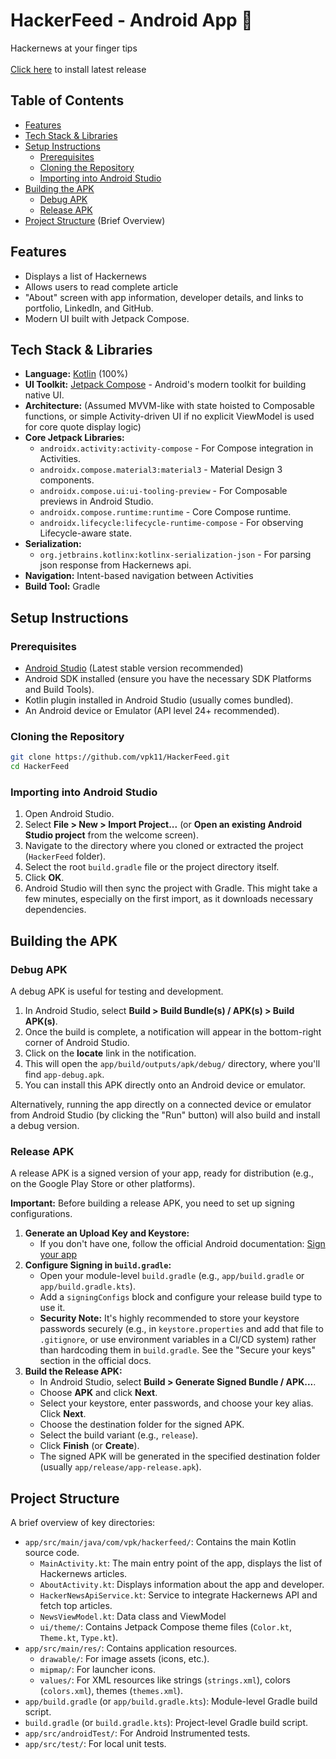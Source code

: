 # HackerFeed - Android App 🤖

Hackernews at your finger tips\
\
[Click here](https://github.com/vpk11/Hackerfeed/releases/tag/1.0.0) to install latest release

## Table of Contents

- [Features](#features)
- [Tech Stack & Libraries](#tech-stack--libraries)
- [Setup Instructions](#setup-instructions)
  - [Prerequisites](#prerequisites)
  - [Cloning the Repository](#cloning-the-repository)
  - [Importing into Android Studio](#importing-into-android-studio)
- [Building the APK](#building-the-apk)
  - [Debug APK](#debug-apk)
  - [Release APK](#release-apk)
- [Project Structure](#project-structure) (Brief Overview)
## Features

*   Displays a list of Hackernews
*   Allows users to read complete article
*   "About" screen with app information, developer details, and links to portfolio, LinkedIn, and GitHub.
*   Modern UI built with Jetpack Compose.

## Tech Stack & Libraries

*   **Language:** [Kotlin](https://kotlinlang.org/) (100%)
*   **UI Toolkit:** [Jetpack Compose](https://developer.android.com/jetpack/compose) - Android's modern toolkit for building native UI.
*   **Architecture:** (Assumed MVVM-like with state hoisted to Composable functions, or simple Activity-driven UI if no explicit ViewModel is used for core quote display logic)
*   **Core Jetpack Libraries:**
    *   `androidx.activity:activity-compose` - For Compose integration in Activities.
    *   `androidx.compose.material3:material3` - Material Design 3 components.
    *   `androidx.compose.ui:ui-tooling-preview` - For Composable previews in Android Studio.
    *   `androidx.compose.runtime:runtime` - Core Compose runtime.
    *   `androidx.lifecycle:lifecycle-runtime-compose` - For observing Lifecycle-aware state.
*   **Serialization:**
    *   `org.jetbrains.kotlinx:kotlinx-serialization-json` - For parsing json response from Hackernews api.
*   **Navigation:** Intent-based navigation between Activities
*   **Build Tool:** Gradle

## Setup Instructions

### Prerequisites

*   [Android Studio](https://developer.android.com/studio) (Latest stable version recommended)
*   Android SDK installed (ensure you have the necessary SDK Platforms and Build Tools).
*   Kotlin plugin installed in Android Studio (usually comes bundled).
*   An Android device or Emulator (API level 24+ recommended).

### Cloning the Repository
```sh
git clone https://github.com/vpk11/HackerFeed.git
cd HackerFeed
```
### Importing into Android Studio

1.  Open Android Studio.
2.  Select **File > New > Import Project...** (or **Open an existing Android Studio project** from the welcome screen).
3.  Navigate to the directory where you cloned or extracted the project (`HackerFeed` folder).
4.  Select the root `build.gradle` file or the project directory itself.
5.  Click **OK**.
6.  Android Studio will then sync the project with Gradle. This might take a few minutes, especially on the first import, as it downloads necessary dependencies.

## Building the APK

### Debug APK

A debug APK is useful for testing and development.

1.  In Android Studio, select **Build > Build Bundle(s) / APK(s) > Build APK(s)**.
2.  Once the build is complete, a notification will appear in the bottom-right corner of Android Studio.
3.  Click on the **locate** link in the notification.
4.  This will open the `app/build/outputs/apk/debug/` directory, where you'll find `app-debug.apk`.
5.  You can install this APK directly onto an Android device or emulator.

Alternatively, running the app directly on a connected device or emulator from Android Studio (by clicking the "Run" button) will also build and install a debug version.

### Release APK

A release APK is a signed version of your app, ready for distribution (e.g., on the Google Play Store or other platforms).

**Important:** Before building a release APK, you need to set up signing configurations.

1.  **Generate an Upload Key and Keystore:**
    *   If you don't have one, follow the official Android documentation: [Sign your app](https://developer.android.com/studio/publish/app-signing#generate-key)
2.  **Configure Signing in `build.gradle`:**
    *   Open your module-level `build.gradle` (e.g., `app/build.gradle` or `app/build.gradle.kts`).
    *   Add a `signingConfigs` block and configure your release build type to use it.
    *   **Security Note:** It's highly recommended to store your keystore passwords securely (e.g., in `keystore.properties` and add that file to `.gitignore`, or use environment variables in a CI/CD system) rather than hardcoding them in `build.gradle`. See the "Secure your keys" section in the official docs.
3.  **Build the Release APK:**
    *   In Android Studio, select **Build > Generate Signed Bundle / APK...**.
    *   Choose **APK** and click **Next**.
    *   Select your keystore, enter passwords, and choose your key alias. Click **Next**.
    *   Choose the destination folder for the signed APK.
    *   Select the build variant (e.g., `release`).
    *   Click **Finish** (or **Create**).
    *   The signed APK will be generated in the specified destination folder (usually `app/release/app-release.apk`).

## Project Structure

A brief overview of key directories:

*   `app/src/main/java/com/vpk/hackerfeed/`: Contains the main Kotlin source code.
    *   `MainActivity.kt`: The main entry point of the app, displays the list of Hackernews articles.
    *   `AboutActivity.kt`: Displays information about the app and developer.
    *   `HackerNewsApiService.kt`: Service to integrate Hackernews API and fetch top articles.
    *   `NewsViewModel.kt`: Data class and ViewModel
    *   `ui/theme/`: Contains Jetpack Compose theme files (`Color.kt`, `Theme.kt`, `Type.kt`).
*   `app/src/main/res/`: Contains application resources.
    *   `drawable/`: For image assets (icons, etc.).
    *   `mipmap/`: For launcher icons.
    *   `values/`: For XML resources like strings (`strings.xml`), colors (`colors.xml`), themes (`themes.xml`).
*   `app/build.gradle` (or `app/build.gradle.kts`): Module-level Gradle build script.
*   `build.gradle` (or `build.gradle.kts`): Project-level Gradle build script.
*   `app/src/androidTest/`: For Android Instrumented tests.
*   `app/src/test/`: For local unit tests.
